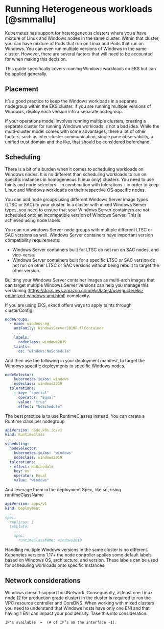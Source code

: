 # Running Heterogeneous workloads [@smmallu]

Kubernetes has support for heterogeneous clusters where you a have mixture of Linux and Windows nodes in the same cluster. Within that cluster, you can have mixture of Pods that run on Linux and Pods that run on Windows. You can even run multiple versions of Windows in the same cluster. However, there are several factors that will need to be accounted for when making this decision.

This guide specifically covers running Windows workloads on EKS but can be applied generally.

## Placement

It’s a good practice to keep the Windows workloads in a separate nodegroup  within the EKS cluster. If you are running multiple versions of Windows, deploy each version into a separate nodegroup.

If your operations model involves running multiple clusters, creating a separate cluster for running Windows workloads is not a bad idea. While the multi-cluster model comes with some advantages, there a lot of other factors, such as inter-cluster communication, single pane observability, a unified trust domain and the like, that should be considered beforehand.


## Scheduling 
There is a bit of a burden when it comes to scheduling workloads on Windows nodes. It is no different than scheduling workloads to run on specific instances in homogeneous (Linux only) clusters. You need to use taints and node selectors - in combination with tolerations - in order to keep Linux and Windows workloads on their respective OS-specific nodes. 

You can add node groups using different Windows Server image types (LTSC or SAC) to your cluster. In a cluster with mixed Windows Server types, you need to ensure that your Windows Server containers are not scheduled onto an incompatible version of Windows Server. This is achieved using node labels.

You can run windows Server node groups with multiple different LTSC or SAC versions as well. Windows Server containers have important version compatibility requirements:

* Windows Server containers built for LTSC do not run on SAC nodes, and vice-versa.
* Windows Server containers built for a specific LTSC or SAC version do not run on other LTSC or SAC versions without being rebuilt to target the other version.

Building your Windows Server container images as multi-arch images that can target multiple Windows Server versions can help you manage this versioning (https://docs.aws.amazon.com/eks/latest/userguide/eks-optimized-windows-ami.html) complexity.

If you are using EKS, eksctl offers ways to apply taints through clusterConfig

```yaml
nodeGroups:
  - name: windows-ng
    amiFamily: WindowsServer2019FullContainer
    ...
    labels:
      nodeclass: windows2019
    taints:
      os: "windows:NoSchedule"
```

And then use the following in your deployment manifest, to target the Windows specific deployments to specific Windows nodes. 

```yaml
nodeSelector:
    kubernetes.io/os: windows
    nodeclass: windows2019
  tolerations:
    - key: "special"
      operator: "Equal"
      value: "true"
      effect: "NoSchedule"
```

The best practice is to use RuntimeClasses instead. You can create a Runtime class per nodegroup 

```yaml 
apiVersion: node.k8s.io/v1
kind: RuntimeClass
....
scheduling:
  nodeSelector:
    kubernetes.io/os: 'windows'
    nodeclass: windows2019
  tolerations:
  - effect: NoSchedule
    key: os
    operator: Equal
    value: "windows" 
```

And leverage them in the deployment Spec, like so, using runtimeClassName

```yaml    
apiVersion: apps/v1
kind: Deployment
...
spec:
  replicas: 1
  template:
    ...
    spec:
      runtimeClassName: windows2019
```

Handling multiple Windows versions in the same cluster is no different. Kubenetes versions 1.17+ the node controller applies some default labels based on Windows OS, architecture, and version. These labels can be used for scheduling workloads onto specific instances. 

## Network considerations 

Windows doesn't support hostNetwork. Consequently, at least one  Linux node (2 for production grade cluster) in the cluster is required to run the VPC resource controller and CoreDNS. When working with mixed clusters you need to understand that Windows hosts have only one ENI and that having 1 ENI can impact your pod density. Take this into consideration:

```
IP's available  =  (# of IP’s on the interface -1). 
``` 
